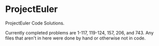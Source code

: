 # ProjectEuler
ProjectEuler Code Solutions.

Currently completed problems are 1-117, 119-124, 157, 206, and 743. Any files that aren't in here were done by hand or otherwise not in code.
